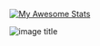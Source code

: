 [![My Awesome Stats](https://awesome-github-stats.azurewebsites.net/user-stats/jusoaresg?cardType=level&theme=tokyonight&Border=DD272700)](https://git.io/awesome-stats-card)

![image title](https://rushter.com/counter.svg)
